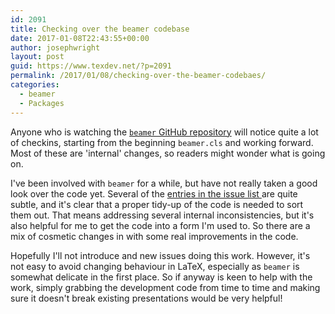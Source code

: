 ```yaml
---
id: 2091
title: Checking over the beamer codebase
date: 2017-01-08T22:43:55+00:00
author: josephwright
layout: post
guid: https://www.texdev.net/?p=2091
permalink: /2017/01/08/checking-over-the-beamer-codebaes/
categories:
  - beamer
  - Packages
---
```

Anyone who is watching the [`beamer` GitHub repository](https://github.com/josephwright/beamer) will notice quite a lot of checkins, starting from the beginning `beamer.cls` and working forward. Most of these are 'internal' changes, so readers might wonder what is going on.

I've been involved with `beamer` for a while, but have not really taken a good look over the code yet. Several of the [entries in the issue list ](https://github.com/josephwright/beamer/issues)are quite subtle, and it's clear that a proper tidy-up of the code is needed to sort them out. That means addressing several internal inconsistencies, but it's also helpful for me to get the code into a form I'm used to. So there are a mix of cosmetic changes in with some real improvements in the code.

Hopefully I'll not introduce and new issues doing this work. However, it's not easy to avoid changing behaviour in LaTeX, especially as `beamer` is somewhat delicate in the first place. So if anyway is keen to help with the work, simply grabbing the development code from time to time and making sure it doesn't break existing presentations would be very helpful!
